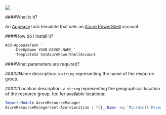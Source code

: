 ![](https://ci.appveyor.com/api/projects/status/rayv6xsibmqf48e8?svg=true)

####What is it?

An [Appease](http://appease.io) task template that sets an [Azure PowerShell](https://github.com/Azure/azure-powershell) account.

####How do I install it?

```PowerShell
Add-AppeaseTask `
    -DevOpName YOUR-DEVOP-NAME `
    -TemplateId SetAzurePowerShellAccount
```

####What parameters are required?

#####Name
description: a `string` representing the name of the resource group.

#####Location
description: a `string` representing the geographical location of the resource group.
tip: for available locations:
```PowerShell
Import-Module AzureResourceManager
AzureResourceManager\Get-AzureLocation | ?{$_.Name -eq 'Microsoft.Resources/resourceGroups'} | select LocationsString

```